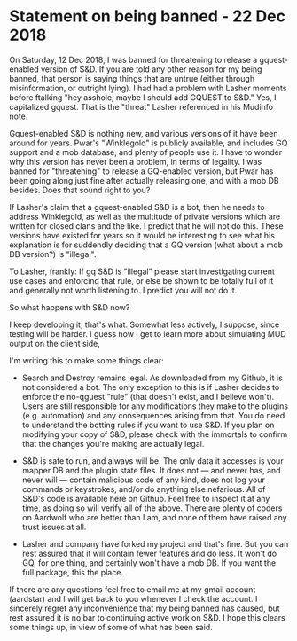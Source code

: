 # Statement on being banned - 22 Dec 2018

On Saturday, 12 Dec 2018, I was banned for threatening to release a gquest-enabled version of S&D.  If you are told any other reason for my being banned, that person is saying things that are untrue (either through misinformation, or outright lying).  I had had a problem with Lasher moments before ftalking "hey asshole, maybe I should add GQUEST to S&D."  Yes, I capitalized gquest.  That is the "threat" Lasher referenced in his Mudinfo note.

Gquest-enabled S&D is nothing new, and various versions of it have been around for years.  Pwar's "Winklegold" is publicly available, and includes GQ support and a mob database, and plenty of people use it.  I have to wonder why this version has never been a problem, in terms of legality.  I was banned for "threatening" to release a GQ-enabled version, but Pwar has been going along just fine after actually releasing one, and with a mob DB besides.  Does that sound right to you?

If Lasher's claim that a gquest-enabled S&D is a bot, then he needs to address Winklegold, as well as the multitude of private versions which are written for closed clans and the like.  I predict that he will not do this.  These versions have existed for years so it would be interesting to see what his explanation is for suddendly deciding that a GQ version (what about a mob DB version?) is "illegal".  

To Lasher, frankly:  If gq S&D is "illegal" please start investigating current use cases and enforcing that rule, or else be shown to be totally full of it and generally not worth listening to.  I predict you will not do it.

So what happens with S&D now?

I keep developing it, that's what.  Somewhat less actively, I suppose, since testing will be harder.  I guess now I get to learn more about simulating MUD output on the client side, 

I'm writing this to make some things clear:

- Search and Destroy remains legal.  As downloaded from my Github, it is not considered a bot.  The only exception to this is if Lasher decides to enforce the no-qguest "rule" (that doesn't exist, and I believe won't). Users are still responsible for any modifications they make to the plugins (e.g. automation) and any consequences arising from that.  You do need to understand the botting rules if you want to use S&D.  If you plan on modifying your copy of S&D, please check with the immortals to confirm that the changes you're making are actually legal.

- S&D is safe to run, and always will be.  The only data it accesses is your mapper DB and the plugin state files.  It does not — and never has, and never will — contain malicious code of any kind, does not log your commands or keystrokes, and/or do anything else nefarious.  All of S&D's code is available here on Github.  Feel free to inspect it at any time, as doing so will verify all of the above.  There are plenty of coders on Aardwolf who are better than I am, and none of them have raised any trust issues at all.

- Lasher and company have forked my project and that's fine.  But you can rest assured that it will contain fewer features and do less.  It won't do GQ, for one thing, and certainly won't have a mob DB.  If you want the full package, this the place.  

If there are any questions feel free to email me at my gmail account (aardstar) and I will get back to you whenever I check the account.  I sincerely regret any inconvenience that my being banned has caused, but rest assured it is no bar to continuing active work on S&D.  I hope this clears some things up, in view of some of what has been said.

